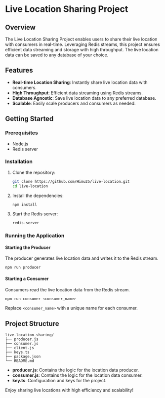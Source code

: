 # Live Location Sharing Project

## Overview

The Live Location Sharing Project enables users to share their live location with consumers in real-time. Leveraging Redis streams, this project ensures efficient data streaming and storage with high throughput. The live location data can be saved to any database of your choice.

## Features

- **Real-time Location Sharing**: Instantly share live location data with consumers.
- **High Throughput**: Efficient data streaming using Redis streams.
- **Database Agnostic**: Save live location data to any preferred database.
- **Scalable**: Easily scale producers and consumers as needed.

## Getting Started

### Prerequisites

- Node.js
- Redis server

### Installation

1. Clone the repository:

   ```sh
   git clone https://github.com/Himu25/live-location.git
   cd live-location
   ```

2. Install the dependencies:

   ```sh
   npm install
   ```

3. Start the Redis server:
   ```sh
   redis-server
   ```

### Running the Application

#### Starting the Producer

The producer generates live location data and writes it to the Redis stream.

```sh
npm run producer
```

#### Starting a Consumer

Consumers read the live location data from the Redis stream.

```sh
npm run consumer <consumer_name>
```

Replace `<consumer_name>` with a unique name for each consumer.

## Project Structure

```
live-location-sharing/
├── producer.js
├── consumer.js
├── client.js
├── keys.ts
├── package.json
└── README.md
```

- **producer.js**: Contains the logic for the location data producer.
- **consumer.js**: Contains the logic for the location data consumer.
- **key.ts**: Configuration and keys for the project.

Enjoy sharing live locations with high efficiency and scalability!
